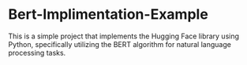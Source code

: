 # Bert-Implimentation-Example
This is a simple project that implements the Hugging Face library using Python, specifically utilizing the BERT algorithm for natural language processing tasks.
